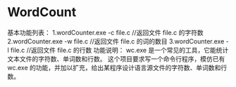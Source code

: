 # WordCount
基本功能列表：
1.wordCounter.exe -c file.c //返回文件 file.c 的字符数
2.wordCounter.exe -w file.c //返回文件 file.c 的词的数目
3.wordCounter.exe -l file.c //返回文件 file.c 的行数
功能说明：
wc.exe 是一个常见的工具，它能统计文本文件的字符数、单词数和行数。
这个项目要求写一个命令行程序，模仿已有wc.exe 的功能，并加以扩充，给出某程序设计语言源文件的字符数、单词数和行数。
